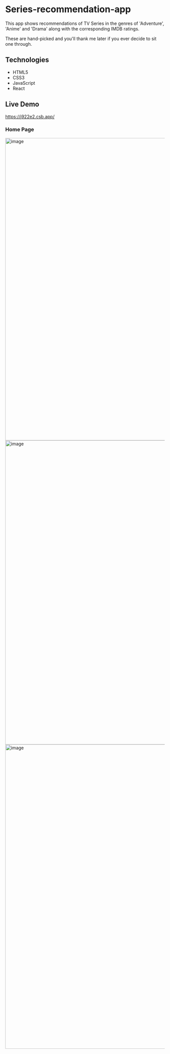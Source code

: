 # Series-recommendation-app

This app shows recommendations of TV Series in the genres of 'Adventure', 'Anime' and 'Drama' along with the corresponding IMDB ratings.

These are hand-picked and you'll thank me later if you ever decide to sit one through.

## Technologies
* HTML5
* CSS3
* JavaScript
* React

## Live Demo
https://j922e2.csb.app/

### Home Page
<img width="954" alt="image" src="https://user-images.githubusercontent.com/67830635/212522945-db219c1c-3c8c-4b96-b7bc-fc95e01dcd64.png">
<img width="959" alt="image" src="https://user-images.githubusercontent.com/67830635/212522961-0a03a90f-911a-4ef8-9de8-a085acd20ea2.png">
<img width="960" alt="image" src="https://user-images.githubusercontent.com/67830635/212522966-68f38b72-9933-4935-9a9e-83574b73f26b.png">

